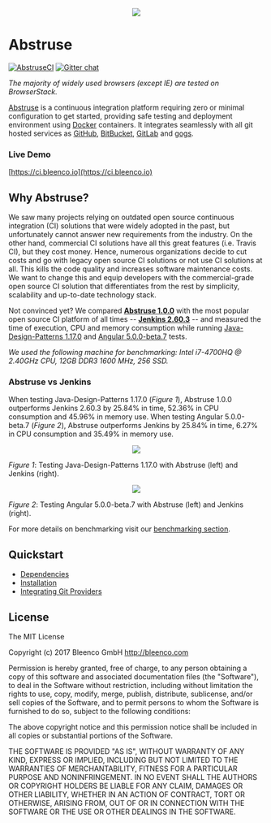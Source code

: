 <p align="center">
  <img src="https://user-images.githubusercontent.com/1796022/32425648-1737fe6a-c2b5-11e7-9761-6da8dfff673e.png">
</p>

# Abstruse

[![AbstruseCI](https://ci.bleenco.io/badge/1)](https://ci.bleenco.io/repo/1)
[![Gitter chat](https://badges.gitter.im/gitterHQ/gitter.png)](https://gitter.im/bleenco/abstruse)

*The majority of widely used browsers (except IE) are tested on BrowserStack.*

[Abstruse](https://abstruse.bleenco.io/) is a continuous integration platform requiring zero or minimal configuration to get started, providing safe testing and deployment environment using [Docker](https://docker.github.io/) containers. It integrates seamlessly with all git hosted services as [GitHub](https://github.com/), [BitBucket](https://bitbucket.org/), [GitLab](https://about.gitlab.com/) and [gogs](https://gogs.io/).

### Live Demo

[https://ci.bleenco.io](https://ci.bleenco.io)

## Why Abstruse?
We saw many projects relying on outdated open source continuous integration (CI) solutions that were widely adopted in the past, but unfortunately cannot answer new requirements from the industry. On the other hand, commercial CI solutions have all this great features (i.e. Travis CI), but they cost money. Hence, numerous organizations decide to cut costs and go with legacy open source CI solutions or not use CI solutions at all. This kills the code quality and increases software maintenance costs. We want to change this and equip developers with the commercial-grade open source CI solution that differentiates from the rest by simplicity, scalability and up-to-date technology stack.

Not convinced yet? We compared **[Abstruse 1.0.0](https://github.com/bleenco/abstruse)** with the most popular open source CI platform of all times -- **[Jenkins 2.60.3](https://github.com/jenkinsci/jenkins)** -- and measured the time of execution, CPU and memory consumption while running [Java-Design-Patterns 1.17.0](https://github.com/iluwatar/java-design-patterns) and [Angular 5.0.0-beta.7](https://github.com/angular/angular) tests.

*We used the following machine for benchmarking:
Intel i7-4700HQ @ 2.40GHz CPU, 12GB DDR3 1600 MHz, 256 SSD.*

### **Abstruse vs Jenkins**
When testing Java-Design-Patterns 1.17.0 (*Figure 1*), Abstruse 1.0.0 outperforms Jenkins 2.60.3 by 25.84% in time, 52.36% in CPU consumption and 45.96% in memory use.
When testing Angular 5.0.0-beta.7 (*Figure 2*), Abstruse outperforms Jenkins by 25.84% in time, 6.27% in CPU consumption and 35.49% in memory use.

<p align="center">
  <img src="https://user-images.githubusercontent.com/3041169/31200826-a2b4292c-a95c-11e7-8d73-c395f7b37355.jpg">
</p>

*Figure 1*: Testing Java-Design-Patterns 1.17.0 with Abstruse (left) and Jenkins (right).

<p align="center">
  <img src="https://user-images.githubusercontent.com/3041169/31200825-a2b3ab3c-a95c-11e7-9d0e-7c48af6730f9.jpg">
</p>

*Figure 2*: Testing Angular 5.0.0-beta.7 with Abstruse (left) and Jenkins (right).

For more details on benchmarking visit our [benchmarking section](docs/BENCHMARKING.md).

## Quickstart
* [Dependencies](docs/DEPENDENCIES.md)
* [Installation](docs/INSTALLATION.md)
* [Integrating Git Providers](docs/INTEGRATING_GIT_PROVIDERS.md)

## License

The MIT License

Copyright (c) 2017 Bleenco GmbH http://bleenco.com

Permission is hereby granted, free of charge, to any person obtaining a copy
of this software and associated documentation files (the "Software"), to deal
in the Software without restriction, including without limitation the rights
to use, copy, modify, merge, publish, distribute, sublicense, and/or sell
copies of the Software, and to permit persons to whom the Software is
furnished to do so, subject to the following conditions:

The above copyright notice and this permission notice shall be included in
all copies or substantial portions of the Software.

THE SOFTWARE IS PROVIDED "AS IS", WITHOUT WARRANTY OF ANY KIND, EXPRESS OR
IMPLIED, INCLUDING BUT NOT LIMITED TO THE WARRANTIES OF MERCHANTABILITY,
FITNESS FOR A PARTICULAR PURPOSE AND NONINFRINGEMENT. IN NO EVENT SHALL THE
AUTHORS OR COPYRIGHT HOLDERS BE LIABLE FOR ANY CLAIM, DAMAGES OR OTHER
LIABILITY, WHETHER IN AN ACTION OF CONTRACT, TORT OR OTHERWISE, ARISING FROM,
OUT OF OR IN CONNECTION WITH THE SOFTWARE OR THE USE OR OTHER DEALINGS IN
THE SOFTWARE.
